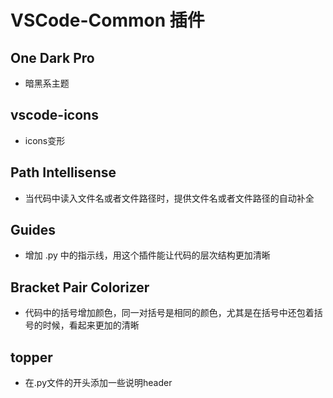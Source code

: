 # VSCode-Common 插件
## One Dark Pro
* 暗黑系主题
## vscode-icons
* icons变形
## Path Intellisense
* 当代码中读入文件名或者文件路径时，提供文件名或者文件路径的自动补全
## Guides 
* 增加 .py 中的指示线，用这个插件能让代码的层次结构更加清晰
## Bracket Pair Colorizer 
* 代码中的括号增加颜色，同一对括号是相同的颜色，尤其是在括号中还包着括号的时候，看起来更加的清晰
## topper 
* 在.py文件的开头添加一些说明header